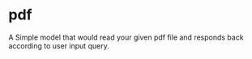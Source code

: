 # pdf
A Simple model that would read your given pdf file and responds back according to user input query.
